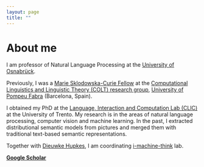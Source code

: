 ```yaml
---
layout: page
title: ""
---
```



# About me

I am professor of Natural Language Processing at the [University of Osnabrück](https://www.uni-osnabrueck.de/startseite/).

Previously, I was a [Marie Sklodowska-Curie Fellow](https://ec.europa.eu/research/mariecurieactions/) at the [Computational Linguistics and 
Linguistic Theory (COLT) research group](https://www.upf.edu/web/colt), [University of Pompeu Fabra](https://www.upf.edu/) (Barcelona, Spain).

I obtained my PhD at the [Language, Interaction and Computation Lab (CLIC)](http://clic.cimec.unitn.it/) at the 
University of Trento. My research is in the areas of natural language 
processing, computer vision and machine learning. In the past, I extracted distributional semantic models from pictures and 
merged them with traditional text-based semantic representations. 

Together with 
[Dieuwke Hupkes](http://dieuwkehupkes.nl/),
I am coordinating [i-machine-think](http://i-machine-think.github.io) lab. 

**[Google Scholar](https://scholar.google.com/citations?user=Oyb3NYgAAAAJ&hl=en)**
